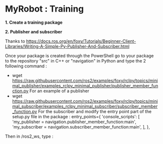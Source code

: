 # MyRobot : Training

**1. Create a training package**



**2. Publisher and subscriber**

Thanks to https://docs.ros.org/en/foxy/Tutorials/Beginner-Client-Libraries/Writing-A-Simple-Py-Publisher-And-Subscriber.html

Once your package is created through the PowerShell go to your package to the repository "src" in C++ or "navigation" in Python and type  the 2 following command :
- wget https://raw.githubusercontent.com/ros2/examples/foxy/rclpy/topics/minimal_publisher/examples_rclpy_minimal_publisher/publisher_member_function.py
For an example of a publisher
- wget https://raw.githubusercontent.com/ros2/examples/foxy/rclpy/topics/minimal_subscriber/examples_rclpy_minimal_subscriber/subscriber_member_function.py
For the subscriber and modify the entry point part of the setup.py file in the package : 
entry_points={
        'console_scripts': [
                'my_publisher = navigation.publisher_member_function:main',
                'my_subscriber = navigation.subscriber_member_function:main',
        ],
},

Then in /ros2_ws, type : 
